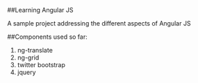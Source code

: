 
##Learning Angular JS

A sample project addressing the different aspects of Angular JS

##Components used so far:
  
  1. ng-translate
  2. ng-grid
  3. twitter bootstrap
  4. jquery


